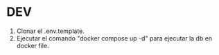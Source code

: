 

# DEV

1. Clonar el .env.template.
2. Ejecutar el comando "docker compose up -d" para ejecutar la db en docker file.
